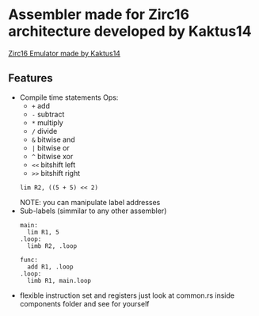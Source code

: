 # Assembler made for Zirc16 architecture developed by Kaktus14
[Zirc16 Emulator made by Kaktus14](https://github.com/Kaktus14/zirc16)

## Features
- Compile time statements
    Ops:
    - `+` add
    - `-` subtract
    - `*` multiply
    - `/` divide
    - `&` bitwise and
    - `|` bitwise or
    - `^` bitwise xor
    - `<<` bitshift left
    - `>>` bitshift right
    ```
    lim R2, ((5 + 5) << 2)
    ```
  NOTE: you can manipulate label addresses
- Sub-labels (simmilar to any other assembler)
    ```
    main:
      lim R1, 5
    .loop:
      limb R2, .loop

    func:
      add R1, .loop
    .loop:
      limb R1, main.loop
    ```
- flexible instruction set and registers
  just look at common.rs inside components folder and see for yourself

